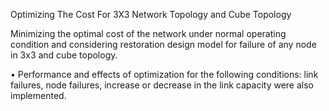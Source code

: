 Optimizing The Cost For 3X3 Network Topology and Cube Topology



Minimizing the optimal cost of the network under normal operating
condition and considering restoration design model for failure of any
node in 3x3 and cube topology.

• Performance and effects of optimization for the following conditions:
link failures, node failures, increase or decrease in the link capacity were
also implemented.
